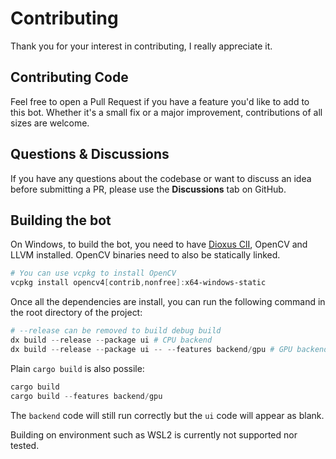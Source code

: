 # Contributing
Thank you for your interest in contributing, I really appreciate it.

## Contributing Code

Feel free to open a Pull Request if you have a feature you'd like to add to this bot. Whether it's a small fix or a major improvement, contributions of all sizes are welcome.

## Questions & Discussions

If you have any questions about the codebase or want to discuss an idea before submitting a PR, please use the **Discussions** tab on GitHub.

## Building the bot

On Windows, to build the bot, you need to have [Dioxus ClI](https://dioxuslabs.com/cli/), OpenCV and LLVM installed. OpenCV binaries need
to also be statically linked.
```powershell
# You can use vcpkg to install OpenCV
vcpkg install opencv4[contrib,nonfree]:x64-windows-static
```

Once all the dependencies are install, you can run the following command in the root directory of the project:
```powershell
# --release can be removed to build debug build
dx build --release --package ui # CPU backend
dx build --release --package ui -- --features backend/gpu # GPU backend
```

Plain `cargo build` is also possile:
```powershell
cargo build
cargo build --features backend/gpu
```
The `backend` code will still run correctly but the `ui` code will appear as blank.

Building on environment such as WSL2 is currently not supported nor tested.

